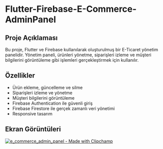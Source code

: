 # Flutter-Firebase-E-Commerce-AdminPanel

## Proje Açıklaması

Bu proje, Flutter ve Firebase kullanılarak oluşturulmuş bir E-Ticaret yönetim panelidir. Yönetim paneli, ürünleri yönetme, siparişleri izleme ve müşteri bilgilerini görüntüleme gibi işlemleri gerçekleştirmek için kullanılır.

## Özellikler

- Ürün ekleme, güncelleme ve silme
- Siparişleri izleme ve yönetme
- Müşteri bilgilerini görüntüleme
- Firebase Authentication ile güvenli giriş
- Firebase Firestore ile gerçek zamanlı veri yönetimi
- Responsive tasarım


## Ekran Görüntüleri
[![e_commerce_admin_panel - Made with Clipchamp](https://github.com/beklevicRidvan/Flutter-Firebase-E-Commerce-AdminPanel/assets/162339153/34924774-9419-4d06-8259-95d8121fd351)
](https://github.com/beklevicRidvan/Flutter-Firebase-E-Commerce-AdminPanel/assets/162339153/575cc3e8-4373-4a6a-a1f2-1302d4003b79)


